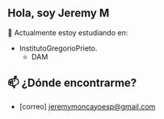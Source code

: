 ## Hola, soy Jeremy M 

🌱 Actualmente estoy estudiando en:
- InstitutoGregorioPrieto.
    - DAM

## 📫 ¿Dónde encontrarme?
- [correo] jeremymoncayoesp@gmail.com
